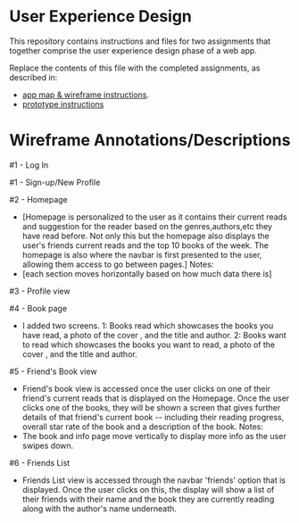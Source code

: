 # User Experience Design

This repository contains instructions and files for two assignments that together comprise the user experience design phase of a web app.

Replace the contents of this file with the completed assignments, as described in:

- [app map & wireframe instructions](instructions-0a-app-map-wireframes.md).
- [prototype instructions](instructions-0b-prototyping.md)

# Wireframe Annotations/Descriptions 

#1 - Log In 

#1 - Sign-up/New Profile 

#2 - Homepage 
- [Homepage is personalized to the user as it contains their current reads and suggestion for the reader
based on the genres,authors,etc they have read before. Not only this but the homepage also displays the user's
friends current reads and the top 10 books of the week. The homepage is also where the navbar is first presented
to the user, allowing them access to go between pages.]
Notes: 
- [each section moves horizontally based on how much data there is]

#3 - Profile view 

#4 - Book page 
- I added two screens. 
1: Books read which showcases the books you have read, a photo of the cover , and the title and author. 
2: Books want to read which showcases the books you want to read, a photo of the cover , and the title and author. 


#5 - Friend's Book view
- Friend's book view is accessed once the user clicks on one of their friend's current reads that is 
displayed on the Homepage. Once the user clicks one of the books, they will be shown a screen that 
gives further details of that friend's current book -- including their reading progress, overall star rate 
of the book and a description of the book.
Notes: 
- The book and info page move vertically to display more info as the user swipes down.

#6 - Friends List 
- Friends List view is accessed through the navbar 'friends' option that is displayed. Once the user 
clicks on this, the display will show a list of their friends with their name and the book they are currently 
reading along with the author's name underneath.


